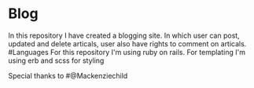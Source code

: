 # Blog
In this repository I have created a blogging site. In which user can post, updated and delete articals, user also have rights to comment on articals.
#Languages
For this repository I'm using ruby on rails. For templating I'm using erb and scss for styling

Special thanks to #@Mackenziechild
